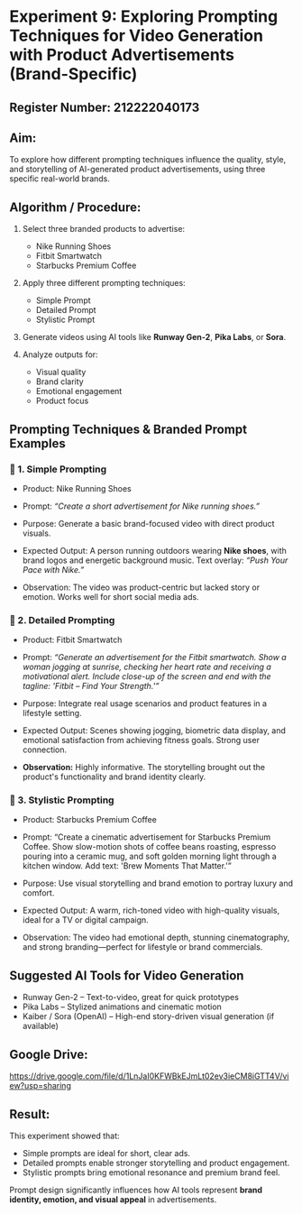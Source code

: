 # Experiment 9: Exploring Prompting Techniques for Video Generation with Product Advertisements (Brand-Specific)
## Register Number: 212222040173
## Aim:

To explore how different prompting techniques influence the quality, style, and storytelling of AI-generated product advertisements, using three specific real-world brands.

## Algorithm / Procedure:

1. Select three branded products to advertise:

   * Nike Running Shoes
   * Fitbit Smartwatch
   * Starbucks Premium Coffee

2. Apply three different prompting techniques:

   * Simple Prompt
   * Detailed Prompt
   * Stylistic Prompt

3. Generate videos using AI tools like **Runway Gen-2**, **Pika Labs**, or **Sora**.

4. Analyze outputs for:

   * Visual quality
   * Brand clarity
   * Emotional engagement
   * Product focus

## Prompting Techniques & Branded Prompt Examples

### 🔹 1. Simple Prompting

* Product: Nike Running Shoes

* Prompt:
  *“Create a short advertisement for Nike running shoes.”*

* Purpose:
  Generate a basic brand-focused video with direct product visuals.

* Expected Output:
  A person running outdoors wearing **Nike shoes**, with brand logos and energetic background music. Text overlay: *“Push Your Pace with Nike.”*

* Observation:
  The video was product-centric but lacked story or emotion. Works well for short social media ads.



### 🔹 2. Detailed Prompting

* Product: Fitbit Smartwatch

* Prompt:
  *“Generate an advertisement for the Fitbit smartwatch. Show a woman jogging at sunrise, checking her heart rate and receiving a motivational alert. Include close-up of the screen and end with the tagline: 'Fitbit – Find Your Strength.'”*

* Purpose:
  Integrate real usage scenarios and product features in a lifestyle setting.

* Expected Output:
  Scenes showing jogging, biometric data display, and emotional satisfaction from achieving fitness goals. Strong user connection.

* **Observation:**
  Highly informative. The storytelling brought out the product's functionality and brand identity clearly.



### 🔹 3. Stylistic Prompting

* Product: Starbucks Premium Coffee

* Prompt:
  “Create a cinematic advertisement for Starbucks Premium Coffee. Show slow-motion shots of coffee beans roasting, espresso pouring into a ceramic mug, and soft golden morning light through a kitchen window. Add text: 'Brew Moments That Matter.'”

* Purpose:
  Use visual storytelling and brand emotion to portray luxury and comfort.

* Expected Output:
  A warm, rich-toned video with high-quality visuals, ideal for a TV or digital campaign.

* Observation:
  The video had emotional depth, stunning cinematography, and strong branding—perfect for lifestyle or brand commercials.

## Suggested AI Tools for Video Generation

* Runway Gen-2 – Text-to-video, great for quick prototypes
* Pika Labs – Stylized animations and cinematic motion
* Kaiber / Sora (OpenAI) – High-end story-driven visual generation (if available)

## Google Drive:
https://drive.google.com/file/d/1LnJaI0KFWBkEJmLt02ev3ieCM8iGTT4V/view?usp=sharing

## Result:

This experiment showed that:
* Simple prompts are ideal for short, clear ads.
* Detailed prompts enable stronger storytelling and product engagement.
* Stylistic prompts bring emotional resonance and premium brand feel.

Prompt design significantly influences how AI tools represent **brand identity, emotion, and visual appeal** in advertisements.


